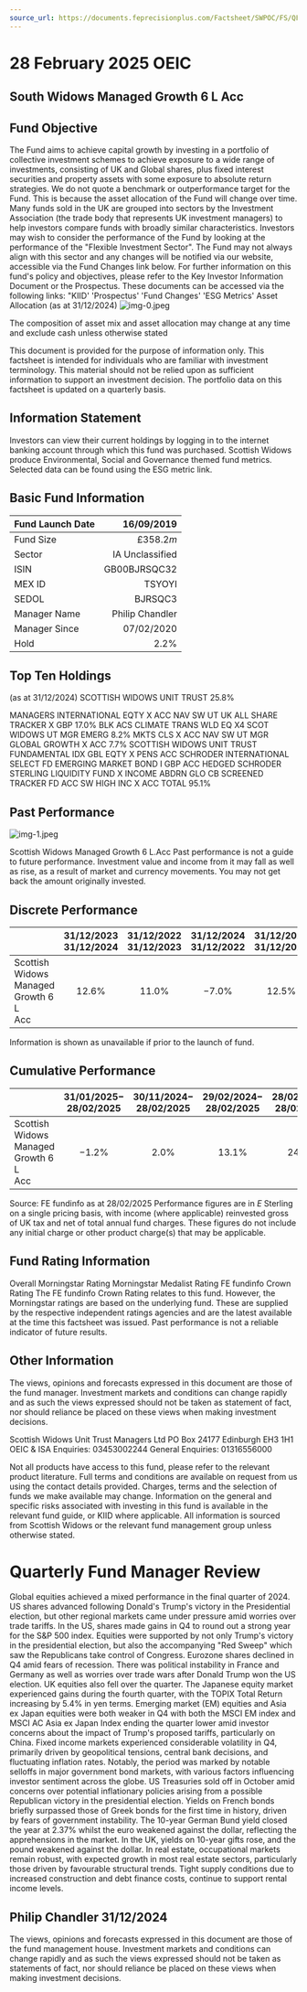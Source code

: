 ```yaml
---
source_url: https://documents.feprecisionplus.com/Factsheet/SWPOC/FS/QFT1_LMGF6R.pdf
---
```


# 28 February 2025 OEIC

## South Widows Managed Growth 6 L Acc

## Fund Objective

The Fund aims to achieve capital growth by investing in a portfolio of collective investment schemes to achieve exposure to a wide range of investments, consisting of UK and Global shares, plus fixed interest securities and property assets with some exposure to absolute return strategies. We do not quote a benchmark or outperformance target for the Fund. This is because the asset allocation of the Fund will change over time. Many funds sold in the UK are grouped into sectors by the Investment Association (the trade body that represents UK investment managers) to help investors compare funds with broadly similar characteristics. Investors may wish to consider the performance of the Fund by looking at the performance of the "Flexible Investment Sector". The Fund may not always align with this sector and any changes will be notified via our website, accessible via the Fund Changes link below. For further information on this fund's policy and objectives, please refer to the Key Investor Information Document or the Prospectus. These documents can be accessed via the following links:
"KIID'
'Prospectus'
'Fund Changes'
'ESG Metrics'
Asset Allocation (as at 31/12/2024)
![img-0.jpeg](img-0.jpeg)

The composition of asset mix and asset allocation may change at any time and exclude cash unless otherwise stated

This document is provided for the purpose of information only. This factsheet is intended for individuals who are familiar with investment terminology. This material should not be relied upon as sufficient information to support an investment decision. The portfolio data on this factsheet is updated on a quarterly basis.

## Information Statement

Investors can view their current holdings by logging in to the internet banking account through which this fund was purchased. Scottish Widows produce Environmental, Social and Governance themed fund metrics. Selected data can be found using the ESG metric link.

## Basic Fund Information

| Fund Launch Date | 16/09/2019 |
| :-- | --: |
| Fund Size | $£ 358.2 m$ |
| Sector | IA Unclassified |
| ISIN | GB00BJRSQC32 |
| MEX ID | TSYOYI |
| SEDOL | BJRSQC3 |
| Manager Name | Philip Chandler |
| Manager Since | 07/02/2020 |
| Hold | $2.2 \%$ |

## Top Ten Holdings

(as at 31/12/2024)
SCOTTISH WIDOWS UNIT TRUST
25.8\%

MANAGERS INTERNATIONAL EQTY X ACC NAV
SW UT UK ALL SHARE TRACKER X GBP
17.0\%
BLK ACS CLIMATE TRANS WLD EQ X4
SCOT WIDOWS UT MGR EMERG
8.2\%
MKTS CLS X ACC NAV
SW UT MGR GLOBAL GROWTH X ACC
7.7\%
SCOTTISH WIDOWS UNIT TRUST FUNDAMENTAL IDX GBL EQTY X PENS ACC
SCHRODER INTERNATIONAL
SELECT FD EMERGING MARKET
BOND I GBP ACC HEDGED
SCHRODER STERLING LIQUIDITY
FUND X INCOME
ABDRN GLO CB SCREENED
TRACKER FD ACC
SW HIGH INC X ACC
TOTAL
$95.1 \%$

## Past Performance

![img-1.jpeg](img-1.jpeg)

Scottish Widows Managed Growth 6 L.Acc
Past performance is not a guide to future performance. Investment value and income from it may fall as well as rise, as a result of market and currency movements. You may not get back the amount originally invested.

## Discrete Performance

|  | $31 / 12 / 2023$ <br> $31 / 12 / 2024$ | $31 / 12 / 2022$ <br> $31 / 12 / 2023$ | $31 / 12 / 2024$ <br> $31 / 12 / 2022$ | $31 / 12 / 2020$ <br> $31 / 12 / 2021$ | $31 / 12 / 2019$ <br> $31 / 12 / 2020$ |
| :-- | :--: | :--: | :--: | :--: | :--: |
| Scottish Widows <br> Managed Growth 6 L <br> Acc | $12.6 \%$ | $11.0 \%$ | $-7.0 \%$ | $12.5 \%$ | $1.9 \%$ |

Information is shown as unavailable if prior to the launch of fund.

## Cumulative Performance

|  | $31 / 01 / 2025-$ <br> $28 / 02 / 2025$ | $30 / 11 / 2024-$ <br> $28 / 02 / 2025$ | $29 / 02 / 2024-$ <br> $28 / 02 / 2025$ | $28 / 02 / 2022-$ <br> $28 / 02 / 2025$ | $29 / 02 / 2020-$ <br> $28 / 02 / 2025$ |
| :-- | :--: | :--: | :--: | :--: | :--: |
| Scottish Widows <br> Managed Growth 6 L <br> Acc | $-1.2 \%$ | $2.0 \%$ | $13.1 \%$ | $24.3 \%$ | $46.3 \%$ |

Source: FE fundinfo as at 28/02/2025
Performance figures are in $E$ Sterling on a single pricing basis, with income (where applicable) reinvested gross of UK tax and net of total annual fund charges. These figures do not include any initial charge or other product charge(s) that may be applicable.

## Fund Rating Information

Overall Morningstar
Rating
Morningstar Medalist
Rating
FE fundinfo Crown
Rating
The FE fundinfo Crown Rating relates to this fund. However, the Morningstar ratings are based on the underlying fund. These are supplied by the respective independent ratings agencies and are the latest available at the time this factsheet was issued. Past performance is not a reliable indicator of future results.

## Other Information

The views, opinions and forecasts expressed in this document are those of the fund manager. Investment markets and conditions can change rapidly and as such the views expressed should not be taken as statement of fact, nor should reliance be placed on these views when making investment decisions.

Scottish Widows Unit Trust Managers Ltd PO Box 24177 Edinburgh EH3 1H1
OEIC \& ISA Enquiries: 03453002244 General Enquiries: 01316556000

Not all products have access to this fund, please refer to the relevant product literature. Full terms and conditions are available on request from us using the contact details provided. Charges, terms and the selection of funds we make available may change. Information on the general and specific risks associated with investing in this fund is available in the relevant fund guide, or KIID where applicable. All information is sourced from Scottish Widows or the relevant fund management group unless otherwise stated.

# Quarterly Fund Manager Review

Global equities achieved a mixed performance in the final quarter of 2024. US shares advanced following Donald's Trump's victory in the Presidential election, but other regional markets came under pressure amid worries over trade tariffs. In the US, shares made gains in Q4 to round out a strong year for the S\&P 500 index. Equities were supported by not only Trump's victory in the presidential election, but also the accompanying "Red Sweep" which saw the Republicans take control of Congress. Eurozone shares declined in Q4 amid fears of recession. There was political instability in France and Germany as well as worries over trade wars after Donald Trump won the US election. UK equities also fell over the quarter. The Japanese equity market experienced gains during the fourth quarter, with the TOPIX Total Return increasing by 5.4\% in yen terms. Emerging market (EM) equities and Asia ex Japan equities were both weaker in Q4 with both the MSCI EM index and MSCI AC Asia ex Japan Index ending the quarter lower amid investor concerns about the impact of Trump's proposed tariffs, particularly on China. Fixed income markets experienced considerable volatility in Q4, primarily driven by geopolitical tensions, central bank decisions, and fluctuating inflation rates. Notably, the period was marked by notable selloffs in major government bond markets, with various factors influencing investor sentiment across the globe. US Treasuries sold off in October amid concerns over potential inflationary policies arising from a possible Republican victory in the presidential election. Yields on French bonds briefly surpassed those of Greek bonds for the first time in history, driven by fears of government instability. The 10-year German Bund yield closed the year at $2.37 \%$ whilst the euro weakened against the dollar, reflecting the apprehensions in the market. In the UK, yields on 10-year gifts rose, and the pound weakened against the dollar. In real estate, occupational markets remain robust, with expected growth in most real estate sectors, particularly those driven by favourable structural trends. Tight supply conditions due to increased construction and debt finance costs, continue to support rental income levels.

## Philip Chandler 31/12/2024

The views, opinions and forecasts expressed in this document are those of the fund management house. Investment markets and conditions can change rapidly and as such the views expressed should not be taken as statements of fact, nor should reliance be placed on these views when making investment decisions.
